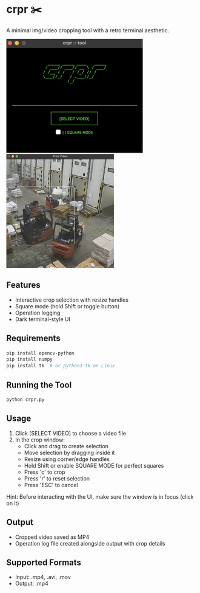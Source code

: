 # crpr ✂️
A minimal img/video cropping tool with a retro terminal aesthetic. 


<div align="flex">
  <div>
     <img src="crpr.png" height="300" alt="crpr screenshot"/>
     <img src="crpr_handles.png" height="300" alt="crpr handles"/>
  </div>
</div>


## Features
- Interactive crop selection with resize handles
- Square mode (hold Shift or toggle button)
- Operation logging
- Dark terminal-style UI

## Requirements
```bash
pip install opencv-python
pip install numpy
pip install tk  # or python3-tk on Linux
```

## Running the Tool
```bash
python crpr.py
```

## Usage
1. Click [SELECT VIDEO] to choose a video file
2. In the crop window:
   - Click and drag to create selection
   - Move selection by dragging inside it
   - Resize using corner/edge handles
   - Hold Shift or enable SQUARE MODE for perfect squares
   - Press 'c' to crop
   - Press 'r' to reset selection
   - Press 'ESC' to cancel
  
Hint: Before interacting with the UI, make sure the window is in focus (click on it)

## Output
- Cropped video saved as MP4
- Operation log file created alongside output with crop details

## Supported Formats
- Input: .mp4, .avi, .mov
- Output: .mp4
